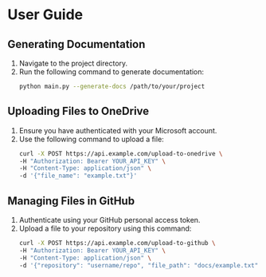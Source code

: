 # User Guide

## Generating Documentation
1. Navigate to the project directory.
2. Run the following command to generate documentation:
    ```bash
    python main.py --generate-docs /path/to/your/project
    ```

## Uploading Files to OneDrive
1. Ensure you have authenticated with your Microsoft account.
2. Use the following command to upload a file:
    ```bash
    curl -X POST https://api.example.com/upload-to-onedrive \
    -H "Authorization: Bearer YOUR_API_KEY" \
    -H "Content-Type: application/json" \
    -d '{"file_name": "example.txt"}'
    ```

## Managing Files in GitHub
1. Authenticate using your GitHub personal access token.
2. Upload a file to your repository using this command:
    ```bash
    curl -X POST https://api.example.com/upload-to-github \
    -H "Authorization: Bearer YOUR_API_KEY" \
    -H "Content-Type: application/json" \
    -d '{"repository": "username/repo", "file_path": "docs/example.txt"}'
    ```
